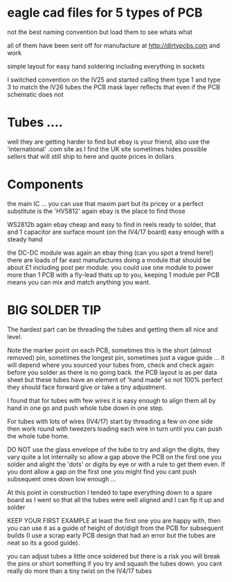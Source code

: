 # eagle cad files for 5 types of PCB

not the best naming convention but load them to see whats what

all of them have been sent off for manufacture at http://dirtypcbs.com and work

simple layout for easy hand soldering including everything in sockets

I switched convention on the IV25 and started calling them type 1 and type 3 to match the IV26 tubes the PCB mask layer reflects that even if the PCB schematic does not

# Tubes ....

well they are getting harder to find but ebay is your friend, also use the 'international' .com site as I find the UK site sometimes hides possible sellers that will still ship to here and quote prices in dollars

# Components 

the main IC ... you can use that maxim part but its pricey or a perfect substitute is the 'HV5812' again ebay is the place to find those

WS2812b again ebay cheap and easy to find in reels ready to solder, that and 1 capacitor are surface mount (on the IV4/17 board) easy enough with a steady hand

the DC-DC module was again an ebay thing (can you spot a trend here!)  there are loads of far east manufactures doing a module that should be about £1 including post per module.  you could use one module to power more than 1 PCB with a fly-lead thats up to you, keeping 1 module per PCB means you can mix and match anything you want. 


# BIG SOLDER TIP

The hardest part can be threading the tubes and getting them all nice and level.

Note the marker point on each PCB, sometimes this is the short (almost removed) pin, sometimes the longest pin, sometimes just a vague guide ... it will depend where you sourced your tubes from, check and check again before you solder as there is no going back. the PCB layout is as per data sheet but these tubes have an element of 'hand made' so not 100% perfect they should face forward give or take a tiny adjustment.

I found that for tubes with few wires it is easy enough to align them all by hand in one go and push whole tube down in one step.

For tubes with lots of wires (IV4/17) start by threading a few on one side then work round with tweezers loading each wire in turn until you can push the whole tube home.

DO NOT use the glass envelope of the tube to try and align the digits, they vary quite a lot internally so allow a gap above the PCB on the first one you solder and alight the 'dots' or digits by eye or with a rule to get them even. If you dont allow a gap on the first one you might find you cant push subsequent ones down low enough ... 

At this point in construction I tended to tape everything down to a spare board as I went so that all the tubes were well aligned and I can fip it up and solder

KEEP YOUR FIRST EXAMPLE at least the first one you are happy with, then you can use it as a guide of height of dot/digit from the PCB for subsequent builds  (I use a scrap early PCB design that had an error but the tubes are neat so its a good guide).

you can adjust tubes a little once soldered but there is a risk you will break the pins or short something if you try and squash the tubes down. you cant really do more than a tiny twist on the IV4/17 tubes

